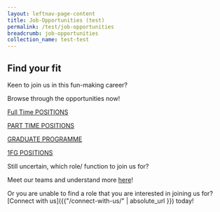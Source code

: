 ```yaml
---
layout: leftnav-page-content
title: Job-Opportunities (test)
permalink: /test/job-opportunities
breadcrumb: job-opportunities
collection_name: test-test
---
```

## Find your fit
  Keen to join us in this fun-making career?
  
  Browse through the opportunities now!
  
  [Full Time POSITIONS][1]
  
  [PART TIME POSITIONS][2]
  
  [GRADUATE PROGRAMME][3]
  
  [1FG POSITIONS][4]
  
Still uncertain, which role/ function to join us for?
  
Meet our teams and understand more [here][5]!
  
  
Or you are unable to find a role that you are interested in joining us for?  
  [Connect with us]({{"/connect-with-us/" | absolute_url }}) today!

[1]: <https://en.wikipedia.org/wiki/Hobbit#Lifestyle> "Hobbit lifestyles"
[2]: <https://en.wikipedia.org/wiki/Hobbit#Lifestyle> "Hobbit lifestyles"
[3]: <https://en.wikipedia.org/wiki/Hobbit#Lifestyle> "Hobbit lifestyles"
[4]: <https://en.wikipedia.org/wiki/Hobbit#Lifestyle> "Hobbit lifestyles"
[5]: <https://isomer-sentosa-staging.netlify.com/test/meet-the-teams/>
